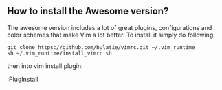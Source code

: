 ## How to install the Awesome version?
The awesome version includes a lot of great plugins, configurations and color schemes that make Vim a lot better. To install it simply do following:

	git clone https://github.com/bulatie/vimrc.git ~/.vim_runtime
	sh ~/.vim_runtime/install_vimrc.sh

then into vim install plugin:

  :PlugInstall


